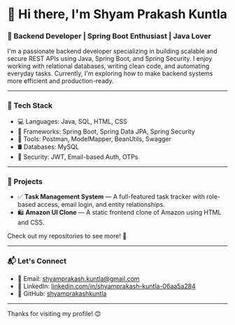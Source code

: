 # 👋 Hi there, I'm Shyam Prakash Kuntla

### 🚀 Backend Developer | Spring Boot Enthusiast | Java Lover

I'm a passionate backend developer specializing in building scalable and secure REST APIs using Java, Spring Boot, and Spring Security. I enjoy working with relational databases, writing clean code, and automating everyday tasks. Currently, I'm exploring how to make backend systems more efficient and production-ready.

---

### 🔧 Tech Stack

- 💻 Languages: Java, SQL, HTML, CSS
- 🧰 Frameworks: Spring Boot, Spring Data JPA, Spring Security
- 🔄 Tools: Postman, ModelMapper, BeanUtils, Swagger
- 🛢️ Databases: MySQL
- 🔐 Security: JWT, Email-based Auth, OTPs

---

### 📌 Projects

- ✅ **Task Management System** — A full-featured task tracker with role-based access, email login, and entity relationships.
- 🛍️ **Amazon UI Clone** — A static frontend clone of Amazon using HTML and CSS.

Check out my repositories to see more! 🚀

---

### 📬 Let's Connect

- 📧 Email: [shyamprakash.kuntla@gmail.com](mailto:shyamprakash.kuntla@gmail.com)
- 🔗 LinkedIn: [linkedin.com/in/shyamprakash-kuntla-06aa5a284](https://www.linkedin.com/in/shyamprakash-kuntla-06aa5a284)
- 🐙 GitHub: [shyamprakashkuntla](https://github.com/shyamprakashkuntla)

---

Thanks for visiting my profile! 😊


